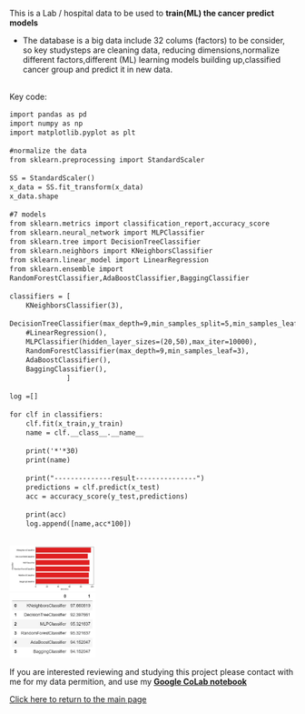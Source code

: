This is a Lab / hospital data to be used to **train(ML) the cancer predict models**
* <p>The database is a big data include 32 colums (factors) to be consider, so key studysteps are cleaning data, reducing dimensions,normalize different factors,different (ML) learning models building up,classified cancer group and predict it in new data.
<br>
Key code:

```
import pandas as pd
import numpy as np
import matplotlib.pyplot as plt

#normalize the data
from sklearn.preprocessing import StandardScaler

SS = StandardScaler()
x_data = SS.fit_transform(x_data)
x_data.shape

#7 models
from sklearn.metrics import classification_report,accuracy_score
from sklearn.neural_network import MLPClassifier
from sklearn.tree import DecisionTreeClassifier
from sklearn.neighbors import KNeighborsClassifier
from sklearn.linear_model import LinearRegression
from sklearn.ensemble import RandomForestClassifier,AdaBoostClassifier,BaggingClassifier

classifiers = [
    KNeighborsClassifier(3),
    DecisionTreeClassifier(max_depth=9,min_samples_split=5,min_samples_leaf=3),
    #LinearRegression(),
    MLPClassifier(hidden_layer_sizes=(20,50),max_iter=10000),
    RandomForestClassifier(max_depth=9,min_samples_leaf=3),
    AdaBoostClassifier(),
    BaggingClassifier(),
              ]

log =[]

for clf in classifiers:
    clf.fit(x_train,y_train)
    name = clf.__class__.__name__
    
    print('*'*30)
    print(name)
    
    print("--------------result---------------")
    predictions = clf.predict(x_test)
    acc = accuracy_score(y_test,predictions)
    
    print(acc)
    log.append([name,acc*100])

```

 <br> <img src="..//python/cancer1.JPG" alt="drawing" width="30%"/>     <br> <img src="..//python/cancer2.JPG" alt="drawing" width="30%"/>   
 
If you are interested reviewing and studying this project please contact with me for my data permition, and
use my [**Google CoLab notebook**](https://colab.research.google.com/drive/1FhjdinLX9dejz4spkXrhXDHuENXQM3Fq#updateTitle=true&folderId=1Q9EqShSEW9F3ULWA9Z6sSSbFlLBSQTmO)

[Click here to return to the main page](../README.md)

